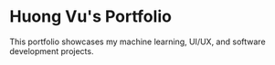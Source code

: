 # Huong Vu's Portfolio

This portfolio showcases my machine learning, UI/UX, and software development projects. 

